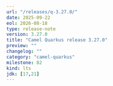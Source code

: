 ```yaml
---
url: "/releases/q-3.27.0/"
date: 2025-09-22
eol: 2026-08-18
type: release-note
version: 3.27.0
title: "Camel Quarkus release 3.27.0"
preview: ""
changelog: ""
category: "camel-quarkus"
milestone: 82
kind: lts
jdk: [17,21]
---
```

